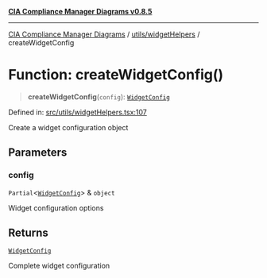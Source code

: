 [**CIA Compliance Manager Diagrams v0.8.5**](../../../README.md)

***

[CIA Compliance Manager Diagrams](../../../modules.md) / [utils/widgetHelpers](../README.md) / createWidgetConfig

# Function: createWidgetConfig()

> **createWidgetConfig**(`config`): [`WidgetConfig`](../../../types/widget/interfaces/WidgetConfig.md)

Defined in: [src/utils/widgetHelpers.tsx:107](https://github.com/Hack23/cia-compliance-manager/blob/b799ef22d9067d09cc69eaeddf109ac9dcdce934/src/utils/widgetHelpers.tsx#L107)

Create a widget configuration object

## Parameters

### config

`Partial`\<[`WidgetConfig`](../../../types/widget/interfaces/WidgetConfig.md)\> & `object`

Widget configuration options

## Returns

[`WidgetConfig`](../../../types/widget/interfaces/WidgetConfig.md)

Complete widget configuration

